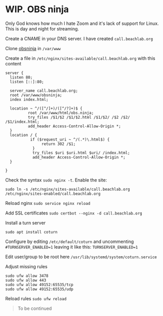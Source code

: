 # WIP. OBS ninja

Only God knows how much I hate Zoom and it's lack of support for Linux. This is day and night for streaming.

Create a CNAME in your DNS server. I have created `call.beachlab.org`

Clone [obsninja](https://github.com/steveseguin/obsninja) in `/var/www`

Create a file in `/etc/nginx/sites-available/call.beachlab.org` with this content

```
server {
  listen 80;
  listen [::]:80;

  server_name call.beachlab.org;
  root /var/www/obsninja;
  index index.html;

  location ~ ^/([^/]+)/([^/?]+)$ {
          root /var/www/html/obs.ninja;
          try_files /$1/$2 /$1/$2.html /$1/$2/ /$2 /$2/ /$1/index.html;
          add_header Access-Control-Allow-Origin *;
  }
  location / {
           if ($request_uri ~ ^/(.*)\.html$) {
                return 302 /$1;
            }
            try_files $uri $uri.html $uri/ /index.html;
            add_header Access-Control-Allow-Origin *;
  }

}
```

Check the syntax `sudo nginx -t`. Enable the site: 

`sudo ln -s /etc/nginx/sites-available/call.beachlab.org /etc/nginx/sites-enabled/call.beachlab.org`

Reload nginx `sudo service nginx reload`

Add SSL certificates `sudo certbot --nginx -d call.beachlab.org`

Install a turn server

`sudo apt install coturn`

Configure by editing `/etc/default/coturn` and uncommenting `#TURNSERVER_ENABLED=1` leaving it like this: `TURNSERVER_ENABLED=1`

Edit user/group to be root here `/usr/lib/systemd/system/coturn.service`

Adjust missing rules

```
sudo ufw allow 3478
sudo ufw allow 443
sudo ufw allow 49152:65535/tcp
sudo ufw allow 49152:65535/udp
```

Reload rules `sudo ufw reload`

> To be continued
